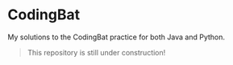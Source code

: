 # CodingBat
My solutions to the CodingBat practice for both Java and Python.
> This repository is still under construction!
